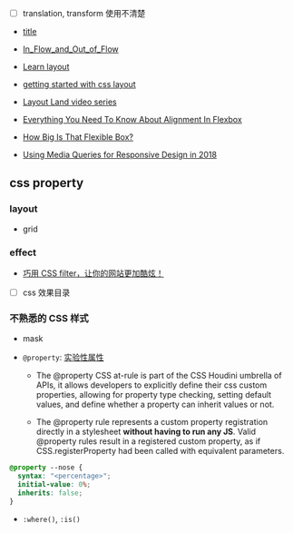 - [ ] translation, transform 使用不清楚

- [title](https://www.smashingmagazine.com/2019/01/how-to-learn-css/)
- [In_Flow_and_Out_of_Flow](https://developer.mozilla.org/en-US/docs/Web/CSS/CSS_Flow_Layout/In_Flow_and_Out_of_Flow)

- [Learn layout](https://developer.mozilla.org/en-US/docs/Learn/CSS/CSS_layout)
- [getting started with css layout](https://www.smashingmagazine.com/2018/05/guide-css-layout/)
- [Layout Land video series](https://www.youtube.com/channel/UC7TizprGknbDalbHplROtag)

- [Everything You Need To Know About Alignment In Flexbox](https://www.smashingmagazine.com/2018/08/flexbox-alignment/)

- [How Big Is That Flexible Box?](https://www.smashingmagazine.com/2018/09/flexbox-sizing-flexible-box/)
- [Using Media Queries for Responsive Design in 2018](https://www.smashingmagazine.com/2018/02/media-queries-responsive-design-2018/)

## css property

### layout

- grid

### effect

- [巧用 CSS filter，让你的网站更加酷炫！](https://juejin.cn/post/7002829486806794276)

- [ ] css 效果目录

### 不熟悉的 CSS 样式

- mask
- `@property`: [实验性属性](https://developer.mozilla.org/en-US/docs/Web/CSS/@property)

  - The @property CSS at-rule is part of the CSS Houdini umbrella of APIs, it allows developers to explicitly define their css custom properties, allowing for property type checking, setting default values, and define whether a property can inherit values or not.

  - The @property rule represents a custom property registration directly in a stylesheet **without having to run any JS**. Valid @property rules result in a registered custom property, as if CSS.registerProperty had been called with equivalent parameters.

```css
@property --nose {
  syntax: "<percentage>";
  initial-value: 0%;
  inherits: false;
}
```

- `:where()`, `:is()`
